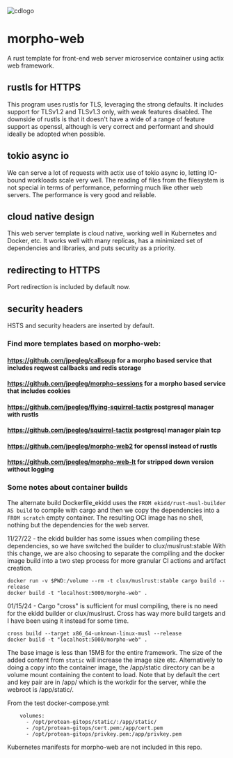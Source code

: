 ![cdlogo](https://carefuldata.com/images/cdlogo.png)

# morpho-web

A rust template for front-end web server microservice container using actix web framework.


## rustls for HTTPS

This program uses rustls for TLS, leveraging the strong defaults. It includes support for TLSv1.2 and TLSv1.3 only,
with weak features disabled. The downside of rustls is that it doesn't have a wide of a range of feature support as openssl,
although is very correct and performant and should ideally be adopted when possible.

## tokio async io

We can serve a lot of requests with actix use of tokio async io, letting IO-bound workloads scale very well.
The reading of files from the filesystem is not special in terms of performance, peforming much like other
web servers. The performance is very good and reliable.

## cloud native design

This web server template is cloud native, working well in Kubernetes and Docker, etc.
It works well with many replicas, has a minimized set of dependencies and libraries,
and puts security as a priority.

## redirecting to HTTPS

Port redirection is included by default now.

## security headers

HSTS and security headers are inserted by default.


### Find more templates based on morpho-web:

#### https://github.com/jpegleg/callsoup for a morpho based service that includes reqwest callbacks and redis storage

#### https://github.com/jpegleg/morpho-sessions for a morpho based service that includes cookies

#### https://github.com/jpegleg/flying-squirrel-tactix postgresql manager with rustls

#### https://github.com/jpegleg/squirrel-tactix postgresql manager plain tcp

#### https://github.com/jpegleg/morpho-web2 for openssl instead of rustls 

#### https://github.com/jpegleg/morpho-web-lt for stripped down version without logging


### Some notes about container builds

The alternate build Dockerfile_ekidd uses the `FROM ekidd/rust-musl-builder AS build` to compile with cargo
and then we copy the dependencies into a `FROM scratch` empty container. The resulting OCI
image has no shell, nothing but the dependencies for the web server.

11/27/22 - the ekidd builder has some issues when compiling these dependencies, so we have switched the builder to clux/muslrust:stable
With this change, we are also choosing to separate the compiling and the docker image build into a two step process for more granular
CI actions and artifact creation.

```
docker run -v $PWD:/volume --rm -t clux/muslrust:stable cargo build --release
docker build -t "localhost:5000/morpho-web" .
```

01/15/24 - Cargo "cross" is sufficient for musl compiling, there is no need for the ekidd builder or clux/muslrust. Cross has way more build targets
and I have been using it instead for some time.

```
cross build --target x86_64-unknown-linux-musl --release
docker build -t "localhost:5000/morpho-web" .
```

The base image is less than 15MB for the entire framework. The size of the added content from `static`
will increase the image size etc. Alternatively to doing a copy into the container image,
the /app/static directory can be a volume mount containing the content to load. Note that by default the cert and key pair are in /app/ which is the workdir for the server, while the webroot is /app/static/.

From the test docker-compose.yml:

```
    volumes:
      - /opt/protean-gitops/static/:/app/static/
      - /opt/protean-gitops/cert.pem:/app/cert.pem
      - /opt/protean-gitops/privkey.pem:/app/privkey.pem
```

Kubernetes manifests for morpho-web are not included in this repo.
